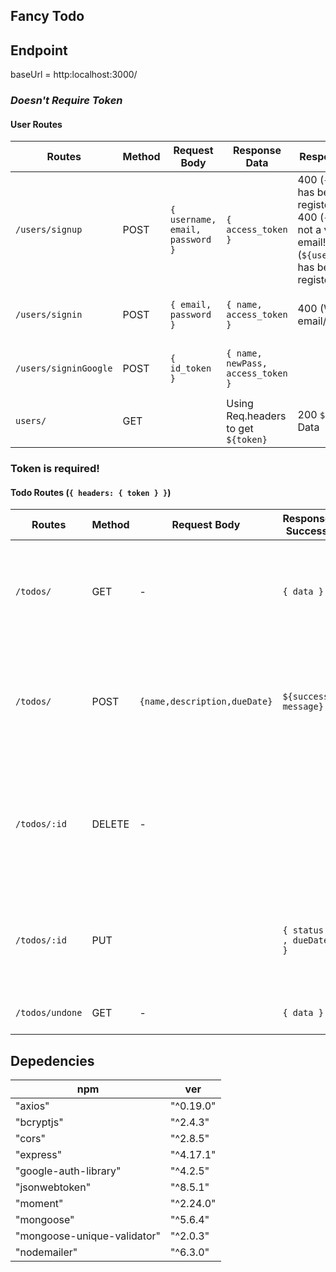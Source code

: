 **Fancy Todo**
----------------------------------------

## Endpoint
baseUrl = http:localhost:3000/

### *Doesn't Require Token*

#### User Routes
| Routes| Method | Request Body | Response Data| Response Error | Description |
|----------------------|--------|-------------|-----------------------------------|--|---------------------------------------------------------------|
| `/users/signup`| POST | `{ username, email, password }` | `{ access_token }` | 400 (`{email}` has been registered!) <br>400 (`{email}` is not a valid email!) <br>  (`${username}` has been registered!)|Register a new user|
| `/users/signin` | POST | `{ email, password }`| `{ name, access_token }`| 400 (Wrong email/password) |Log in and get an email verification!|
| `/users/signinGoogle` | POST | `{ id_token }` | `{ name, newPass, access_token }` | |Sign in with Google and get a new password! |
| `users/` | GET | | Using Req.headers to get `${token}` | 200 `${data}` get Data | Use to get information while login |

### Token is required!

#### Todo Routes (`{ headers: { token } }`)
| Routes | Method | Request Body | Response Success | Response Error | Description|
|-------------------------|--------|-------------------|--------------------------|-------------------------|------------------------------------------------------------------------------|
| `/todos/`| GET | -| `{ data }`| 401(Invalid Token) <br> 401(Please Login) <br> 404 (wrong User) <br> 500 (Internal Server Error) |  get your todoList according to your User
| `/todos/` | POST | `{name,description,dueDate}`| `${success message}` | 401(Invalid Token) <br> 401(Please Login) <br> 404 (Wrong User) <br> 400 (DueDate must be more than today)| Create a new Task! |
| `/todos/:id` | DELETE | -| | 401 (Invalid Token)<br> 401 (Please Login) <br> 401 (Unauthorized) <br> 404 (Wrong User) <br> 500 (Internal Server Error) | Delete a a Todo List |
| `/todos/:id`| PUT |  | `{ status , dueDate }`| 401 (Invalid Token)<br> 401 (Please Login) <br> 404 (Wrong User) <br> 500 (Internal Server Error) | Use to Assign Todo as done or undone in client side|
| `/todos/undone` | GET| -| `{ data }` | 500 (Internal Server Error) | get a undone ToDo |

## Depedencies 
| npm | ver |
|--------|--------|
"axios" | "^0.19.0"|
"bcryptjs"| "^2.4.3"|
"cors"| "^2.8.5"|
"express"| "^4.17.1"|
"google-auth-library"| "^4.2.5"|
"jsonwebtoken"| "^8.5.1"|
"moment"| "^2.24.0"|
"mongoose"| "^5.6.4"|
"mongoose-unique-validator"| "^2.0.3"|
"nodemailer"| "^6.3.0"|